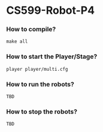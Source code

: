 # CS599-Robot-P4

### How to compile?
```
make all
```

### How to start the Player/Stage?
```
player player/multi.cfg
```

### How to run the robots?
```
TBD
```

### How to stop the robots?
```
TBD
```

